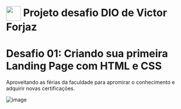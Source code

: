 <h1>
    <a href="https://www.linkedin.com/in/victor-forjaz-2745121bb/">
     <img align="center" width="40px" src="https://vcforjaz.github.io/Meus-projetos/favicon.ico"></a>
    <span> Projeto desafio DIO de Victor Forjaz</span>
</h1>

# Desafio 01: Criando sua primeira Landing Page com HTML e CSS

Aproveitando as férias da faculdade para apromirar o conhecimento e adquirir novas certificações.

![image](https://user-images.githubusercontent.com/55519539/183538055-6cce606c-7d1d-4d15-a4be-ffeb5b37c956.png)


